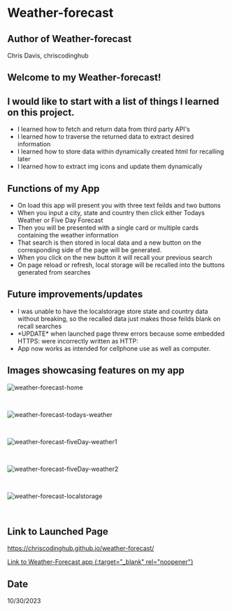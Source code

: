 # Weather-forecast

## Author of Weather-forecast
Chris Davis, chriscodinghub

## Welcome to my Weather-forecast!


## I would like to start with a list of things I learned on this project.
<ul>
    <li>I learned how to fetch and return data from third party API's</li> 
    <li>I learned how to traverse the returned data to extract desired information</li>
    <li>I learned how to store data within dynamically created html for recalling later</li>
    <li>I learned how to extract img icons and update them dynamically</li>
    
</ul>

## Functions of my App
<ul>
    <li>On load this app will present you with three text feilds and two buttons</li>
    <li>When you input a city, state and country then click either Todays Weather or Five Day Forecast</li>
    <li>Then you will be presented with a single card or multiple cards containing the weather information</li>
    <li>That search is then stored in local data and a new button on the corresponding side of the page will be generated.</li>
    <li>When you click on the new button it will recall your previous search</li>
    <li>On page reload or refresh, local storage will be recalled into the buttons generated from searches</li>
</ul>

## Future improvements/updates
<ul>
    <li>I was unable to have the localstorage store state and country data without breaking, so the recalled data just makes those feilds blank on recall searches</li>
    <li>*UPDATE* when launched page threw errors because some embedded HTTPS: were incorrectly written as HTTP:</li>
    <li>App now works as intended for cellphone use as well as computer.</li>
</ul>

## Images showcasing features on my app

![weather-forecast-home](https://github.com/chriscodinghub/weather-forecast/assets/144561170/42f4f7de-3d15-45c1-8c3a-750eca432eb3)

<br>

![weather-forecast-todays-weather](https://github.com/chriscodinghub/weather-forecast/assets/144561170/878c16c7-ce35-43b5-8d4c-6867c174c722)

<br>

![weather-forecast-fiveDay-weather1](https://github.com/chriscodinghub/weather-forecast/assets/144561170/7dc20675-8958-4aef-9e1b-6c01dfbda59f)

<br>

![weather-forecast-fiveDay-weather2](https://github.com/chriscodinghub/weather-forecast/assets/144561170/6bf9749a-2cbf-4a66-89f3-8e003e733591)

<br>

![weather-forecast-localstorage](https://github.com/chriscodinghub/weather-forecast/assets/144561170/43cbe70c-c7cb-4915-8a7e-8d21ee41a1e3)

<br>

## Link to Launched Page

https://chriscodinghub.github.io/weather-forecast/

[Link to Weather-Forecast app {:target="_blank" rel="noopener"}](https://chriscodinghub.github.io/weather-forecast/)

## Date

10/30/2023
